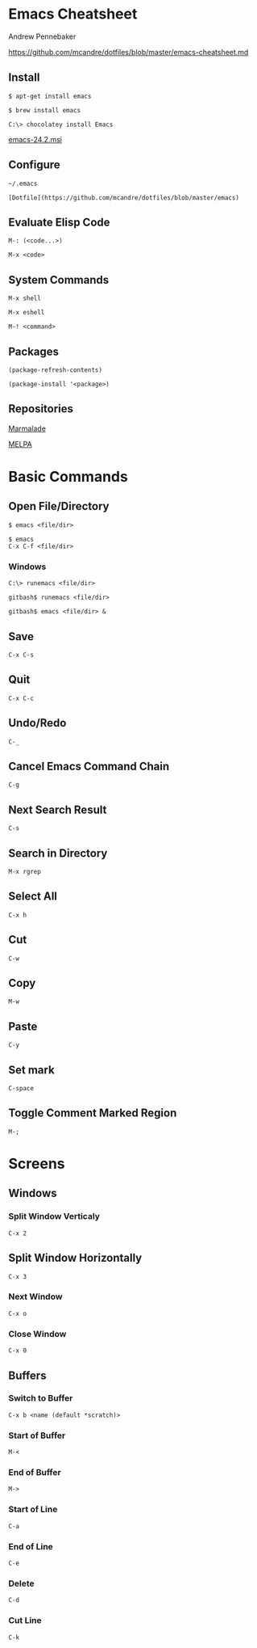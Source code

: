 # Emacs Cheatsheet

Andrew Pennebaker

https://github.com/mcandre/dotfiles/blob/master/emacs-cheatsheet.md

## Install

	$ apt-get install emacs

	$ brew install emacs

	C:\> chocolatey install Emacs

[emacs-24.2.msi](http://www.yellosoft.us/helpers#emacs)

## Configure

	~/.emacs

	[Dotfile](https://github.com/mcandre/dotfiles/blob/master/emacs)

## Evaluate Elisp Code

	M-: (<code...>)

	M-x <code>

## System Commands

	M-x shell

	M-x eshell

	M-! <command>

## Packages

	(package-refresh-contents)

	(package-install '<package>)

## Repositories

[Marmalade](http://marmalade-repo.org/)

[MELPA](http://melpa.milkbox.net/)

# Basic Commands

## Open File/Directory

	$ emacs <file/dir>

	$ emacs
	C-x C-f <file/dir>

### Windows

	C:\> runemacs <file/dir>

	gitbash$ runemacs <file/dir>

	gitbash$ emacs <file/dir> &

## Save

	C-x C-s

## Quit

	C-x C-c

## Undo/Redo

	C-_

## Cancel Emacs Command Chain

	C-g

## Next Search Result

	C-s

## Search in Directory

	M-x rgrep

## Select All

	C-x h

## Cut

	C-w

## Copy

	M-w

## Paste

	C-y

## Set mark

	C-space

## Toggle Comment Marked Region

	M-;

# Screens

## Windows

### Split Window Verticaly

	C-x 2

## Split Window Horizontally

	C-x 3

### Next Window

	C-x o

### Close Window

	C-x 0

## Buffers

### Switch to Buffer

	C-x b <name (default *scratch)>

### Start of Buffer

	M-<

### End of Buffer

	M->

### Start of Line

	C-a

### End of Line

	C-e

### Delete

	C-d

### Cut Line

	C-k
